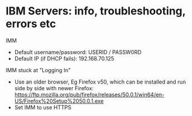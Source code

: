 # IBM Servers: info, troubleshooting, errors etc

IMM
- Default username/password: USERID / PASSW0RD
- Default IP (if DHCP fails): 192.168.70.125

IMM stuck at "Logging In"
- Use an older browser, Eg Firefox v50, which can be installed and run side by side with newer Firefox: https://ftp.mozilla.org/pub/firefox/releases/50.0.1/win64/en-US/Firefox%20Setup%2050.0.1.exe
- Set IMM to use HTTPS
